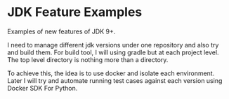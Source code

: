 # JDK Feature Examples

Examples of new features of JDK 9+.

I need to manage different jdk versions under one repository and
also try and build them.
For build tool, I will using gradle but at each project level.
The top level directory is nothing more than a directory.

To achieve this, the idea is to use docker and isolate each environment.
Later I will try and automate running test cases against each version
using Docker SDK For Python.

